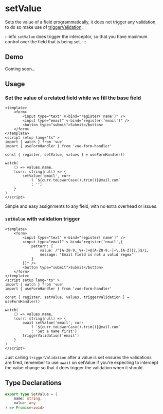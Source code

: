 # setValue

Sets the value of a field programmatically, it does not trigger any validation, to do so make use of [triggerValidation](/api/use-form-handler/trigger-validation).

:::info
`setValue` does trigger the interceptor, so that you have maximum control over the field that is being set.
:::

## Demo

Coming soon...

## Usage

### Set the value of a related field while we fill the base field

```vue
<template>
    <form>
        <input type="text" v-bind="register('name')" />
        <input type="email" v-bind="register('email')" />
        <button type="submit">Submit</button>
    </form>
</template>
<script setup lang="ts" >
import { watch } from 'vue'
import { useFormHandler } from 'vue-form-handler'

const { register, setValue, values } = useFormHandler()

watch(
    () => values.name,
    (curr: string|null) => {
        setValue('email', curr
            ? `${curr.toLowerCase().trim()}@mail.com`
            : '')
    }
)
</script>
```
Simple and easy assignments to any field, with no extra overhead or issues.

### `setValue` with validation trigger

```vue{5-7,25}
<template>
    <form>
        <input type="text" v-bind="register('name')" />
        <input type="email" v-bind="register('email',{
            pattern: {
                value: /^[A-Z0-9._%+-]+@[A-Z0-9.-]+\.[A-Z]{2,}$/i,
                message: 'Email field is not a valid regex'
            }
        })" />
        <button type="submit">Submit</button>
    </form>
</template>
<script setup lang="ts" >
import { watch } from 'vue'
import { useFormHandler } from 'vue-form-handler'

const { register, setValue, values, triggerValidation } = useFormHandler()

watch(
    () => values.name,
    (curr: string|null) => {
        await setValue('email', curr
            ? `${curr.toLowerCase().trim()}@mail.com`
            : 'Set a name first')
        triggerValidation('email')
    }
)
</script>
```
Just calling `triggerValidation` after a value is set ensures the validations are fired, remember to use `await` on setValue if you're expecting to intercept the value change so that it does trigger the validation when it should.


## Type Declarations

```ts
export type SetValue = (
    name: string, 
    value: any
) => Promise<void>
```